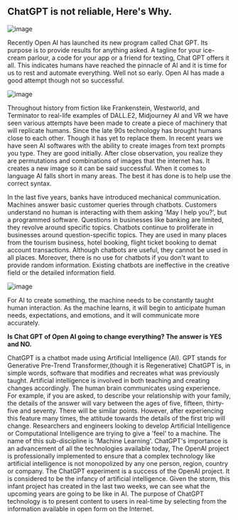 ## ChatGPT is not reliable, Here's Why. ##

![image](https://user-images.githubusercontent.com/127011846/222949519-096e8cd0-6d15-44e5-ab4f-766d408e5ef8.png)

Recently Open AI has launched its new program called Chat GPT. Its purpose is to provide results for anything asked. A tagline for your ice-cream parlour, a code for your app or a friend for texting, Chat GPT offers it all. This indicates humans have reached the pinnacle of AI and it is time for us to rest and automate everything. Well not so early. Open AI has made a good attempt though not so successful. 

![image](https://user-images.githubusercontent.com/127011846/222949485-71c8571d-1886-4fef-9174-0e91691fa6ec.png)

Throughout history from fiction like Frankenstein, Westworld, and Terminator to real-life examples of DALL.E2, Midjourney AI and VR we have seen various attempts have been made to create a piece of machinery that will replicate humans.
Since the late 90s technology has brought humans close to each other. Though it has yet to replace them.
In recent years we have seen AI softwares with the ability to create images from text prompts you type. They are good initially. After close observation, you realize they are permutations and combinations of images that the internet has. It creates a new image so it can be said successful. When it comes to language AI falls short in many areas. The best it has done is to help use the correct syntax.

In the last five years, banks have introduced mechanical communication. Machines answer basic customer queries through chatbots. Customers understand no human is interacting with them asking 'May I help you?', but a programmed software. Questions in businesses like banking are limited, they revolve around specific topics. Chatbots continue to proliferate in businesses around question-specific topics. They are used in many places from the tourism business, hotel booking, flight ticket booking to demat account transactions. Although chatbots are useful, they cannot be used in all places. Moreover, there is no use for chatbots if you don't want to provide random information. Existing chatbots are ineffective in the creative field or the detailed information field.

![image](https://user-images.githubusercontent.com/127011846/222949457-126f67d3-2a90-46ff-8fd5-5c08a13372c1.png)

For AI to create something, the machine needs to be constantly taught human interaction. As the machine learns, it will begin to anticipate human needs, expectations, and emotions, and it will communicate more accurately.

**Is Chat GPT of Open AI going to change everything? The answer is YES and NO.**

ChatGPT is a chatbot made using Artificial Intelligence (AI). GPT stands for Generative Pre-Trend Transformer,(though it is Regenerative) ChatGPT is, in simple words, software that modifies and recreates what was previously taught.
Artificial intelligence is involved in both teaching and creating changes accordingly. The human brain communicates using experience. For example, if you are asked, to describe your relationship with your family, the details of the answer will vary between the ages of five, fifteen, thirty-five and seventy. There will be similar points. However, after experiencing this feature many times, the attitude towards the details of the first trip will change. Researchers and engineers looking to develop Artificial Intelligence or Computational Intelligence are trying to give a 'feel' to a machine. The name of this sub-discipline is 'Machine Learning'. ChatGPT's importance is an advancement of all the technologies available today,
The OpenAI project is professionally implemented to ensure that a complex technology like artificial intelligence is not monopolized by any one person, region, country or company. The ChatGPT experiment is a success of the OpenAI project. It is considered to be the infancy of artificial intelligence. Given the storm, this infant project has created in the last two weeks, we can see what the upcoming years are going to be like in AI.
The purpose of ChatGPT technology is to present content to users in real-time by selecting from the information available in open form on the Internet.
